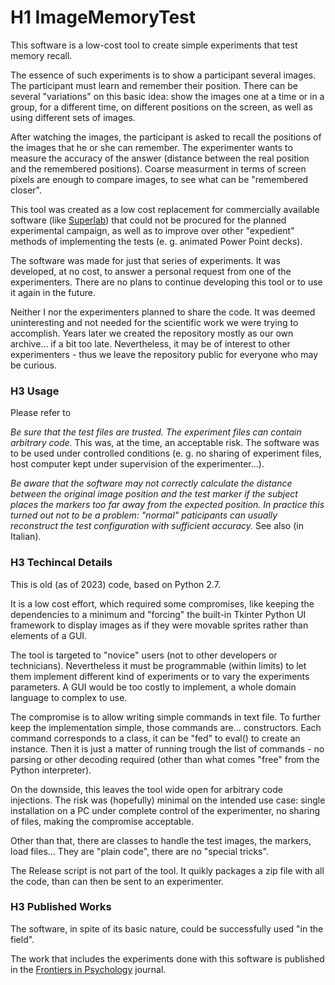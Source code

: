 # H1 ImageMemoryTest

This software is a low-cost tool to create simple experiments that test memory recall.

The essence of such experiments is to show a participant several images. The participant must learn and remember their position.
There can be several "variations" on this basic idea: show the images one at a time or in a group, for a different time, on 
different positions on the screen, as well as using different sets of images.

After watching the images, the participant is asked to recall the positions of the images that he or she can remember.
The experimenter wants to measure the accuracy of the answer (distance between the real position and the remembered positions).
Coarse measurment in terms of screen pixels are enough to compare images, to see what can be "remembered closer".

This tool was created as a low cost replacement for commercially available software (like [Superlab](https://www.noldus.com/)) that
could not be procured for the planned experimental campaign, as well as to improve over other "expedient" methods of implementing the 
tests (e. g. animated Power Point decks).

The software was made for just that series of experiments.
It was developed, at no cost, to answer a personal request from one of the experimenters.
There are no plans to continue developing this tool or to use it again in the future.

Neither I nor the experimenters planned to share the code. It was deemed uninteresting and not needed for the scientific work we were trying to accomplish.
Years later we created the repository mostly as our own archive... if a bit too late.
Nevertheless, it may be of interest to other experimenters - thus we leave the repository public for everyone who may be curious.

### H3 Usage
Please refer to <insert link here>

*Be sure that the test files are trusted. The experiment files can contain arbitrary code.*
This was, at the time, an acceptable risk. The software was to be used under controlled conditions
(e. g. no sharing of experiment files, host computer kept under supervision of the experimenter...).

_Be aware that the software may not correctly calculate the distance between the original image position and the test marker
if the subject places the markers too far away from the expected position. In practice this turned out not to be a problem:
"normal" paticipants can usually reconstruct the test configuration with sufficient accuracy._ See also <insert link here> (in Italian).


### H3 Techincal Details

This is old (as of 2023) code, based on Python 2.7.

It is a low cost effort, which required some compromises, like keeping the dependencies to a minimum
and "forcing" the built-in Tkinter Python UI framework to display images as if they were movable sprites rather than elements of a GUI.

The tool is targeted to "novice" users (not to other developers or technicians). Nevertheless it must be programmable (within limits)
to let them implement different kind of experiments or to vary the experiments parameters. A GUI would be too costly to implement,
a whole domain language to complex to use.

The compromise is to allow writing simple commands in text file.
To further keep the implementation simple, those commands are... constructors. Each command corresponds to a class, it can be "fed" to eval()
to create an instance. Then it is just a matter of running trough the list of commands - no parsing or other decoding required (other than
what comes "free" from the Python interpreter).

On the downside, this leaves the tool wide open for arbitrary code injections. The risk was (hopefully) minimal on the intended use case: single installation
on a PC under complete control of the experimenter, no sharing of files, making the compromise acceptable.

Other than that, there are classes to handle the test images, the markers, load files... They are "plain code", there are no "special tricks".

The Release script is not part of the tool. It quikly packages a zip file with all the code, than can then be sent to an experimenter.

### H3 Published Works
The software, in spite of its basic nature, could be successfully used "in the field".

The work that includes the experiments done with this software is published in the
[Frontiers in Psychology](https://www.frontiersin.org/articles/10.3389/fpsyg.2019.02587/full) journal.



